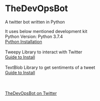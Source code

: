 # TheDevOpsBot
A twitter bot written in Python

It uses below mentioned development kit\
Python Version: Python 3.7.4\
[Python Installation](https://www.python.org/downloads/)\
\
Tweepy Library to interact with Twitter\
[Guide to Install](https://github.com/tweepy/tweepy)\
\
TextBlob Library to get sentiments of a tweet\
[Guide to Install](https://textblob.readthedocs.io/en/dev/)
\
\
\
\
[TheDevOpsBot on Twitter](https://twitter.com/thedevopsbot)
